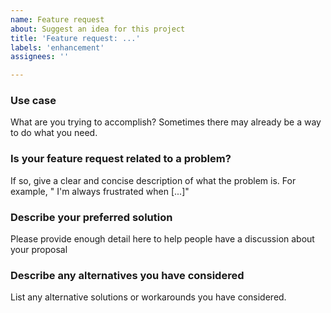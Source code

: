 ```yaml
---
name: Feature request
about: Suggest an idea for this project
title: 'Feature request: ...'
labels: 'enhancement'
assignees: ''

---
```


### Use case  
What are you trying to accomplish?  Sometimes there may already be a way to do what you need.  

### Is your feature request related to a problem?  
If so, give a clear and concise description of what the problem is.
For example, " I'm always frustrated when [...]"

### Describe your preferred solution  
Please provide enough detail here to help people have a discussion about your proposal

### Describe any alternatives you have considered  
List any alternative solutions or workarounds you have considered.

